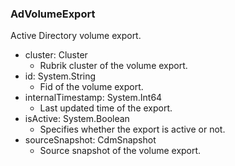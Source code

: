 ### AdVolumeExport
Active Directory volume export.

- cluster: Cluster
  - Rubrik cluster of the volume export.
- id: System.String
  - Fid of the volume export.
- internalTimestamp: System.Int64
  - Last updated time of the export.
- isActive: System.Boolean
  - Specifies whether the export is active or not.
- sourceSnapshot: CdmSnapshot
  - Source snapshot of the volume export.
